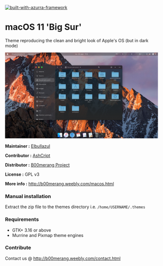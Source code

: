 [![built-with-azurra-framework](https://github.com/Elbullazul/Azurra_framework/raw/assets/azurra_framework_smaller.png)](https://github.com/Elbullazul/Azurra_framework)

# macOS 11 'Big Sur'

Theme reproducing the clean and bright look of Apple's OS (but in dark mode)

![macOS-dark](https://github.com/AshCript/macOS-Dark-AsTheme/blob/master/patiny.png)

**Maintainer :** [Elbullazul](https://github.com/Elbullazul)

**Contributor :** [AshCript](https://github.com/AshCript)

**Distributor :** [B00merang Project](https://github.com/B00merang-Project)

**License :** GPL v3

**More info :** http://b00merang.weebly.com/macos.html

### Manual installation

Extract the zip file to the themes directory i.e. `/home/USERNAME/.themes`

### Requirements

- GTK+ 3.16 or above
- Murrine and Pixmap theme engines

### Contribute

Contact us @ http://b00merang.weebly.com/contact.html
